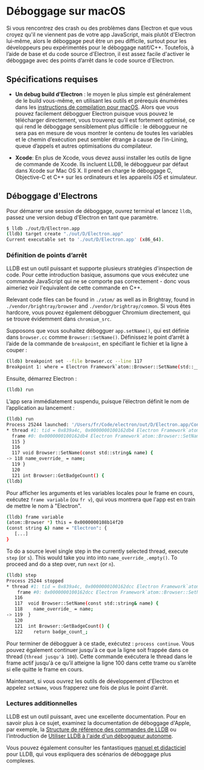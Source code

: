 # Déboggage sur macOS

Si vous rencontrez des crash ou des problèmes dans Electron et que vous croyez qu'il ne viennent pas de votre app JavaScript, mais plutôt d'Electron lui-même, alors le déboggage peut être un peu difficile, surtout pour les développeurs peu expérimentés pour le déboggage natif/C++. Toutefois, à l’aide de base et du code source d'Electron, il est assez facile d'activer le déboggage avec des points d’arrêt dans le code source d'Electron.

## Spécifications requises

* **Un debug build d'Electron** : le moyen le plus simple est généralement de le build vous-même, en utilisant les outils et prérequis énumérées dans les [instructions de compilation pour macOS](build-instructions-osx.md). Alors que vous pouvez facilement débogguer Electron puisque vous pouvez le télécharger directement, vous trouverez qu’il est fortement optimisé, ce qui rend le déboggage sensiblement plus difficile : le déboggueur ne sera pas en mesure de vous montrer le contenu de toutes les variables et le chemin d’exécution peut sembler étrange à cause de l’in-Lining, queue d’appels et autres optimisations du compilateur.

* **Xcode**: En plus de Xcode, vous devez aussi installer les outils de ligne de commande de Xcode. Ils incluent LLDB, le déboggueur par défaut dans Xcode sur Mac OS X. Il prend en charge le déboggage C, Objective-C et C++ sur les ordinateurs et les appareils iOS et simulateur.

## Déboggage d'Electrons

Pour démarrer une session de déboggage, ouvrez terminal et lancez `lldb`, passez une version debug d'Electron en tant que paramètre.

```bash
$ lldb ./out/D/Electron.app
(lldb) target create "./out/D/Electron.app"
Current executable set to './out/D/Electron.app' (x86_64).
```

### Définition de points d’arrêt

LLDB est un outil puissant et supporte plusieurs stratégies d'inspection de code. Pour cette introduction basique, assumons que vous exécutez une commande JavaScript qui ne se comporte pas correctement - donc vous aimeriez voir l'equivalent de cette commande en C++.

Relevant code files can be found in `./atom/` as well as in Brightray, found in `./vendor/brightray/browser` and `./vendor/brightray/common`. Si vous êtes hardcore, vous pouvez également débogguer Chromium directement, qui se trouve évidemment dans `chromium_src`.

Supposons que vous souhaitez débogguer `app.setName()`, qui est définie dans `browser.cc` comme `Browser::SetName()`. Définissez le point d’arrêt à l’aide de la commande de `breakpoint`, en spécifiant le fichier et la ligne à couper :

```bash
(lldb) breakpoint set --file browser.cc --line 117
Breakpoint 1: where = Electron Framework`atom::Browser::SetName(std::__1::basic_string<char, std::__1::char_traits<char>, std::__1::allocator<char> > const&) + 20 at browser.cc:118, address = 0x000000000015fdb4
```

Ensuite, démarrez Electron :

```bash
(lldb) run
```

L’app sera immédiatement suspendu, puisque l’électron définit le nom de l’application au lancement :

```bash
(lldb) run
Process 25244 launched: '/Users/fr/Code/electron/out/D/Electron.app/Contents/MacOS/Electron' (x86_64) Process 25244 stopped
* thread #1: tid = 0x839a4c, 0x0000000100162db4 Electron Framework`atom::Browser::SetName(this=0x0000000108b14f20, name="Electron") + 20 at browser.cc:118, queue = 'com.apple.main-thread', stop reason = breakpoint 1.1
  frame #0: 0x0000000100162db4 Electron Framework`atom::Browser::SetName(this=0x0000000108b14f20, name="Electron") + 20 at browser.cc:118 
  115 }
  116
  117 void Browser::SetName(const std::string& name) {
-> 118 name_override_ = name;
  119 }
  120
  121 int Browser::GetBadgeCount() { 
(lldb)
```

Pour afficher les arguments et les variables locales pour le frame en cours, exécutez `frame variable` (ou `fr v`), qui vous montrera que l'app est en train de mettre le nom à "Electron".

```bash
(lldb) frame variable 
(atom::Browser *) this = 0x0000000108b14f20 
(const string &) name = "Electron": {
   [...]
}
```

To do a source level single step in the currently selected thread, execute `step` (or `s`). This would take you into into `name_override_.empty()`. To proceed and do a step over, run `next` (or `n`).

```bash
(lldb) step
Process 25244 stopped
* thread #1: tid = 0x839a4c, 0x0000000100162dcc Electron Framework`atom::Browser::SetName(this=0x0000000108b14f20, name="Electron") + 44 at browser.cc:119, queue = 'com.apple.main-thread', stop reason = step in
    frame #0: 0x0000000100162dcc Electron Framework`atom::Browser::SetName(this=0x0000000108b14f20, name="Electron") + 44 at browser.cc:119
   116
   117  void Browser::SetName(const std::string& name) {
   118    name_override_ = name;
-> 119  }
   120
   121  int Browser::GetBadgeCount() {
   122    return badge_count_;
```

Pour terminer de débogguer à ce stade, exécutez : `process continue`. Vous pouvez également continuer jusqu'à ce que la ligne soit frappée dans ce thread (`thread jusqu'à 100`). Cette commande exécutera le thread dans le frame actif jusqu'à ce qu’il atteigne la ligne 100 dans cette trame ou s’arrête si elle quitte le frame en cours.

Maintenant, si vous ouvrez les outils de développement d'Electron et appelez `setName`, vous frapperez une fois de plus le point d’arrêt.

### Lectures additionnelles

LLDB est un outil puissant, avec une excellente documentation. Pour en savoir plus à ce sujet, examinez la documentation de déboggage d'Apple, par exemple, la [Structure de référence des commandes de LLDB](https://developer.apple.com/library/mac/documentation/IDEs/Conceptual/gdb_to_lldb_transition_guide/document/lldb-basics.html#//apple_ref/doc/uid/TP40012917-CH2-SW2) ou l’introduction de [Utiliser LLDB à l'aide d'un déboggueur autonome](https://developer.apple.com/library/mac/documentation/IDEs/Conceptual/gdb_to_lldb_transition_guide/document/lldb-terminal-workflow-tutorial.html).

Vous pouvez également consulter les fantastiques [manuel et didacticiel](http://lldb.llvm.org/tutorial.html) pour LLDB, qui vous expliquera des scénarios de déboggage plus complexes.